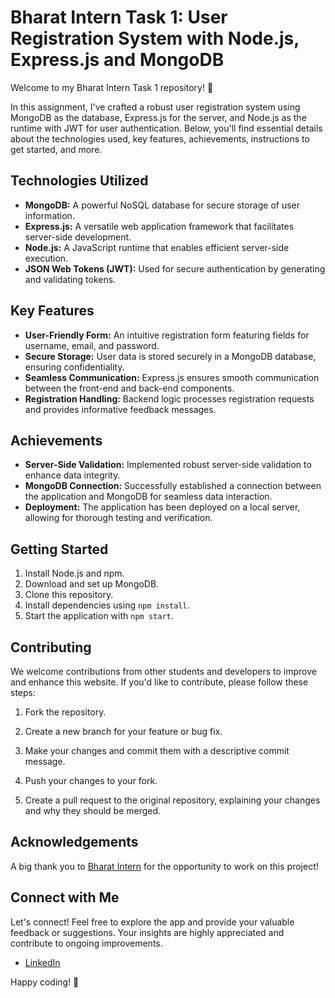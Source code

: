 # Bharat Intern Task 1: User Registration System with Node.js, Express.js and MongoDB

Welcome to my Bharat Intern Task 1 repository! 🚀 

In this assignment, I've crafted a robust user registration system using MongoDB as the database, Express.js for the server, and Node.js as the runtime with JWT for user authentication. Below, you'll find essential details about the technologies used, key features, achievements, instructions to get started, and more.

## Technologies Utilized
- **MongoDB:** A powerful NoSQL database for secure storage of user information.
- **Express.js:** A versatile web application framework that facilitates server-side development.
- **Node.js:** A JavaScript runtime that enables efficient server-side execution.
- **JSON Web Tokens (JWT):** Used for secure authentication by generating and validating tokens.

## Key Features
- **User-Friendly Form:** An intuitive registration form featuring fields for username, email, and password.
- **Secure Storage:** User data is stored securely in a MongoDB database, ensuring confidentiality.
- **Seamless Communication:** Express.js ensures smooth communication between the front-end and back-end components.
- **Registration Handling:** Backend logic processes registration requests and provides informative feedback messages.

## Achievements
- **Server-Side Validation:** Implemented robust server-side validation to enhance data integrity.
- **MongoDB Connection:** Successfully established a connection between the application and MongoDB for seamless data interaction.
- **Deployment:** The application has been deployed on a local server, allowing for thorough testing and verification.

## Getting Started
1. Install Node.js and npm.
2. Download and set up MongoDB.
3. Clone this repository.
4. Install dependencies using `npm install`.
5. Start the application with `npm start`.

## Contributing

We welcome contributions from other students and developers to improve and enhance this website. If you'd like to contribute, please follow these steps:

1. Fork the repository.

2. Create a new branch for your feature or bug fix.

3. Make your changes and commit them with a descriptive commit message.

4. Push your changes to your fork.

5. Create a pull request to the original repository, explaining your changes and why they should be merged.

## Acknowledgements

A big thank you to [Bharat Intern](https://www.linkedin.com/company/bharat-intern/) for the opportunity to work on this project!

## Connect with Me

Let's connect! Feel free to explore the app and provide your valuable feedback or suggestions. Your insights are highly appreciated and contribute to ongoing improvements.

- [LinkedIn](https://www.linkedin.com/in/mugundhjb/)

Happy coding! 🚀
